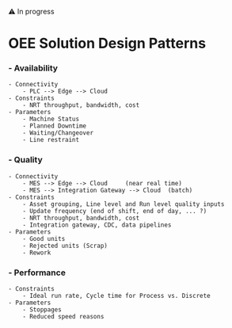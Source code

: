 :warning: In progress

# OEE Solution Design Patterns

### - Availability
    - Connectivity
        - PLC --> Edge --> Cloud
    - Constraints
        - NRT throughput, bandwidth, cost
    - Parameters
        - Machine Status
        - Planned Downtime
        - Waiting/Changeover
        - Line restraint

### - Quality
    - Connectivity
        - MES --> Edge --> Cloud     (near real time)
        - MES --> Integration Gateway --> Cloud  (batch)
    - Constraints
        - Asset grouping, Line level and Run level quality inputs
        - Update frequency (end of shift, end of day, ... ?)
        - NRT throughput, bandwidth, cost
        - Integration gateway, CDC, data pipelines
    - Parameters
        - Good units
        - Rejected units (Scrap)
        - Rework

### - Performance
    - Constraints
        - Ideal run rate, Cycle time for Process vs. Discrete
    - Parameters
        - Stoppages
        - Reduced speed reasons



